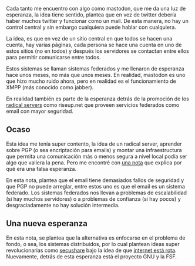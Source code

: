 ---
---

Cada tanto me encuentro con algo como mastodon, que me da una luz de
esperanza, la idea tiene sentido, plantea que en vez de twitter debería haber
muchos twitter y funcionar como un mail. De esta manera, no hay un control
central y sin embargo cualquiera puede hablar con cualquiera.

La idea, es que en vez de un sitio central en que todos se hacen una cuenta,
hay varias páginas, cada persona se hace una cuenta en uno de estos sitios (no
en todos) y después los servidores se contactan entre ellos para permitir
comunicarse entre todos.

Estos sistemas se llaman sistemas federados y me llenaron de esperanza
hace unos meses, no más que unos meses. En realidad, mastodon es uno que hizo
mucho ruido ahora, pero en realidad es el funcionamiento de XMPP (más
conocido como jabber).

En realidad también es parte de la esperanza detrás de la promoción de los
[radical servers][1] como riseup.net que proveen servicios federados
como email con mayor seguridad.

## Ocaso

Esta idea me tenía super contento, la idea de un radical server, aprender
sobre PGP (o sea encriptación para emails) y montar una infraestructura que
permita una comunicación más o menos segura a nivel local podía ser algo que
valiera la pena. Pero me encontré con [una nota][2] que explica por qué era
una falsa esperanza.

En esta nota, plantea que el email tiene demasiados fallos de seguridad y que
PGP no puede arreglar, entre estos uno es que el email es un sistema federado.
Los sistemas federados nos llevan a problemas de escalabilidad (si hay muchos
servidores) o a problemas de confianza (si hay pocos) y desgraciadamente no
hay solución intermedia.

## Una nueva esperanza

En esta nota, se plantea que la alternativa es enfocarse en el problema de
fondo, o sea, los sistemas distribuidos, por lo cual plantean ideas super
revolucionarias como [secushare][3] bajo la idea de que [internet está
rota][4]. Nuevamente, detrás de esta esperanza está el proyecto GNU y la FSF.

 [1]: https://riseup.net/en/security/resources/radical-servers
 [2]: http://secushare.org/PGP "15 razones para no empezar a usar PGP (inglés)"
 [3]: http://secushare.org/
 [4]: http://youbroketheinternet.org/
